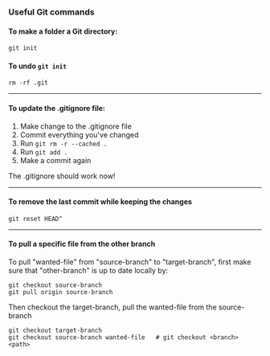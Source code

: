 ### Useful Git commands

#### To make a folder a Git directory:

```
git init
```

#### To undo `git init`

```
rm -rf .git
```

---
#### To update the .gitignore file:

1. Make change to the .gitignore file
2. Commit everything you've changed
3. Run `git rm -r --cached .`
4. Run `git add .`
5. Make a commit again

The .gitignore should work now!

---
#### To remove the last commit while keeping the changes

```
git reset HEAD^
```
---
#### To pull a specific file from the other branch

To pull "wanted-file" from "source-branch" to "target-branch", first make sure that "other-branch" is up to date locally by:

```
git checkout source-branch
git pull origin source-branch
```

Then checkout the target-branch, pull the wanted-file from the source-branch

```
git checkout target-branch
git checkout source-branch wanted-file   # git checkout <branch> <path>
```